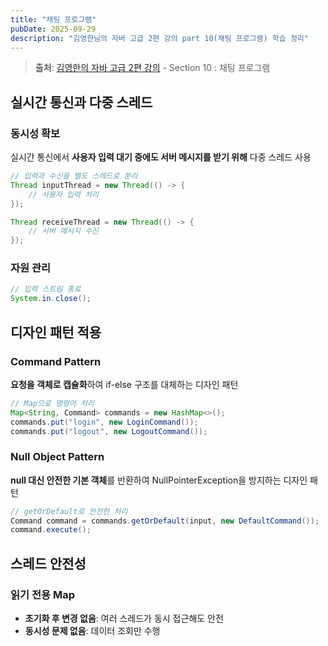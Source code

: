 ```yaml
---
title: "채팅 프로그램"
pubDate: 2025-09-29
description: "김영한님의 자바 고급 2편 강의 part 10(채팅 프로그램) 학습 정리"
---
```


> **출처**: [김영한의 자바 고급 2편 강의](https://inf.run/8ES1C) - Section 10 : 채팅 프로그램

## 실시간 통신과 다중 스레드

### 동시성 확보

실시간 통신에서 **사용자 입력 대기 중에도 서버 메시지를 받기 위해** 다중 스레드 사용

```java
// 입력과 수신을 별도 스레드로 분리
Thread inputThread = new Thread(() -> {
    // 사용자 입력 처리
});

Thread receiveThread = new Thread(() -> {
    // 서버 메시지 수신
});
```

### 자원 관리

```java
// 입력 스트림 종료
System.in.close();
```

## 디자인 패턴 적용

### Command Pattern

**요청을 객체로 캡슐화**하여 if-else 구조를 대체하는 디자인 패턴

```java
// Map으로 명령어 처리
Map<String, Command> commands = new HashMap<>();
commands.put("login", new LoginCommand());
commands.put("logout", new LogoutCommand());
```

### Null Object Pattern

**null 대신 안전한 기본 객체**를 반환하여 NullPointerException을 방지하는 디자인 패턴

```java
// getOrDefault로 안전한 처리
Command command = commands.getOrDefault(input, new DefaultCommand());
command.execute();
```

## 스레드 안전성

### 읽기 전용 Map

- **초기화 후 변경 없음**: 여러 스레드가 동시 접근해도 안전
- **동시성 문제 없음**: 데이터 조회만 수행
